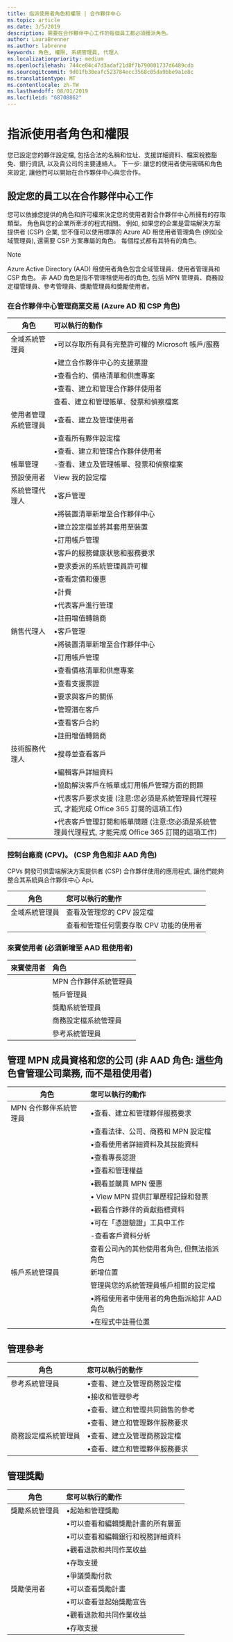 ```yaml
---
title: 指派使用者角色和權限 | 合作夥伴中心
ms.topic: article
ms.date: 3/5/2019
description: 需要在合作夥伴中心工作的每個員工都必須獲派角色。
author: LauraBrenner
ms.author: labrenne
keywords: 角色, 權限, 系統管理員, 代理人
ms.localizationpriority: medium
ms.openlocfilehash: 744ce84c47d3adaf21d8f7b790001737d6489cdb
ms.sourcegitcommit: 9d01fb30eafc523784ecc3568c05da9bbe9a1e8c
ms.translationtype: MT
ms.contentlocale: zh-TW
ms.lasthandoff: 08/01/2019
ms.locfileid: "68708862"
---
```

# <a name="assign-users-roles-and-permissions"></a>指派使用者角色和權限


您已設定您的夥伴設定檔, 包括合法的名稱和位址、支援詳細資料、檔案稅務豁免、銀行資訊, 以及貴公司的主要連絡人。 下一步: 讓您的使用者使用密碼和角色來設定, 讓他們可以開始在合作夥伴中心與您合作。

## <a name="set-up-your-employees-to-work-in-partner-center"></a>設定您的員工以在合作夥伴中心工作

您可以依據您提供的角色和許可權來決定您的使用者對合作夥伴中心所擁有的存取類型。 角色與您的企業所牽涉的程式相關。 例如, 如果您的企業是雲端解決方案提供者 (CSP) 企業, 您不僅可以使用標準的 Azure AD 租使用者管理角色 (例如全域管理員), 還需要 CSP 方案專屬的角色。 每個程式都有其特有的角色。

>[!Note]
> Azure Active Directory (AAD) 租使用者角色包含全域管理員、使用者管理員和 CSP 角色。 非 AAD 角色是指不管理租使用者的角色, 包括 MPN 管理員、商務設定檔管理員、參考管理員、獎勵管理員和獎勵使用者。 

### <a name="manage-commercial-transactions-in-partner-center-azure-ad-and-csp-roles"></a>在合作夥伴中心管理商業交易 (Azure AD 和 CSP 角色)

|**角色**|**可以執行的動作**|
|----------------------------------|:---------------------------------|
|全域系統管理員|•可以存取所有具有完整許可權的 Microsoft 帳戶/服務
|      |•建立合作夥伴中心的支援票證
||•查看合約、價格清單和供應專案
||•查看、建立和管理合作夥伴使用者|
||  查看、建立和管理帳單、發票和偵察檔案
|使用者管理系統管理員   | •查看、建立及管理使用者
||•查看所有夥伴設定檔
||•查看、建立和管理合作夥伴使用者  |
|帳單管理 | -查看、建立及管理帳單、發票和偵察檔案|
|預設使用者|  View 我的設定檔   |
|系統管理代理人 | •客戶管理
||•將裝置清單新增至合作夥伴中心
||•建立設定檔並將其套用至裝置
||•訂用帳戶管理
||•客戶的服務健康狀態和服務要求
||•要求委派的系統管理員許可權
||•查看定價和優惠
||•計費
||•代表客戶進行管理
||•註冊增值轉銷商|
|銷售代理人 | •客戶管理
||•將裝置清單新增至合作夥伴中心
||•訂用帳戶管理
||•查看價格清單和供應專案
||•查看支援票證
||•要求與客戶的關係
||•管理潛在客戶
||•查看客戶合約
||•註冊增值轉銷商|
|技術服務代理人| •搜尋並查看客戶
||•編輯客戶詳細資料
||•協助解決客戶在帳單或訂用帳戶管理方面的問題
||•代表客戶要求支援 (注意:您必須是系統管理員代理程式, 才能完成 Office 365 訂閱的這項工作)
||•代表客戶管理訂閱和帳單問題 (注意:您必須是系統管理員代理程式, 才能完成 Office 365 訂閱的這項工作)|

### <a name="control-panel-vendor-cpv-csp-role-and-non-aad-role"></a>控制台廠商 (CPV)。 (CSP 角色和非 AAD 角色)
CPVs 開發可供雲端解決方案提供者 (CSP) 合作夥伴使用的應用程式, 讓他們能夠整合其系統與合作夥伴中心 Api。 

|**角色**   |**您可以執行的動作**|
|------------------------------|:----------------------------|
|全域系統管理員| 查看及管理您的 CPV 設定檔|
||查看和管理任何需要存取 CPV 功能的使用者|

### <a name="guest-user-must-be-added-to-the-aad-tenant"></a>來賓使用者 (必須新增至 AAD 租使用者)

|**來賓使用者**   | **角色**|
|---------------------------|:--------------------|
||MPN 合作夥伴系統管理員|
||帳戶管理員|
||獎勵系統管理員|
||商務設定檔系統管理員|
||參考系統管理員|


## <a name="manage-mpn-membership-and-your-company-non-aad-roles-these-roles-manage-the-company-business-rather-than-the-tenant"></a>管理 MPN 成員資格和您的公司 (非 AAD 角色: 這些角色會管理公司業務, 而不是租使用者)

|**角色** | **您可以執行的動作**|
|----------------------------|:----------------------------|
|MPN 合作夥伴系統管理員|•查看、建立和管理夥伴服務要求||
||•查看法律、公司、商務和 MPN 設定檔
||•查看使用者詳細資料及其技能資料
||•查看專長認證
||•查看和管理權益
||•觀看並購買 MPN 優惠
||• View MPN 提供訂單歷程記錄和發票
||•觀看合作夥伴的貢獻指標資料
||•可在「憑證驗證」工具中工作|
||-查看客戶資料分析
|| 查看公司內的其他使用者角色, 但無法指派角色
|帳戶系統管理員| 新增位置
|| 管理與您的系統管理員帳戶相關的設定檔 
||•將租使用者中使用者的角色指派給非 AAD 角色 
||•在程式中註冊位置


## <a name="manage-referrals"></a>管理參考 

|**角色**|**您可以執行的動作**|
|-----------------------------|:------------------------|
|參考系統管理員       |•查看、建立及管理商務設定檔
||•接收和管理參考
||•查看、建立和管理共同銷售的參考|
||•查看、建立和管理夥伴服務要求
|商務設定檔系統管理員   |•查看、建立及管理商務設定檔 
||•查看、建立和管理夥伴服務要求|

## <a name="manage-incentives"></a>管理獎勵 

|**角色** | **您可以執行的動作**|
|------------------------------|:-------------------------|
|獎勵系統管理員|•起始和管理獎勵 
||•可以查看和編輯獎勵計畫的所有層面
||•可以查看和編輯銀行和稅務詳細資料
||•觀看退款和共同作業收益
||•存取支援
||•爭議獎勵付款|
|獎勵使用者|•可以查看獎勵計畫
||•可以查看並起始獎勵宣告
||•觀看退款和共同作業收益
||•存取支援












